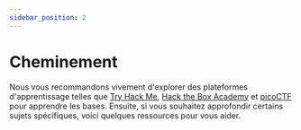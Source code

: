 ```yaml
---
sidebar_position: 2
---
```


# Cheminement

Nous vous recommandons vivement d'explorer des plateformes d'apprentissage telles que [Try Hack Me](https://tryhackme.com/paths), [Hack the Box Academy](https://academy.hackthebox.com/) et [picoCTF](https://picoctf.org/) pour apprendre les bases. Ensuite, si vous souhaitez approfondir certains sujets spécifiques, voici quelques ressources pour vous aider.